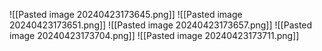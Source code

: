![[Pasted image 20240423173645.png]]
![[Pasted image 20240423173651.png]]
![[Pasted image 20240423173657.png]]
![[Pasted image 20240423173704.png]]
![[Pasted image 20240423173711.png]]
